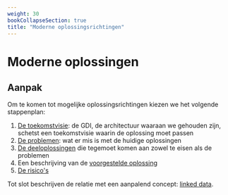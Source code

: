 ```yaml
---
weight: 30
bookCollapseSection: true
title: "Moderne oplossingsrichtingen"
---
```


# Moderne oplossingen

## Aanpak
Om te komen tot mogelijke oplossingsrichtingen kiezen we het volgende stappenplan:
1. [De toekomstvisie](1.toekomstvisie): de GDI, de architectuur waaraan we gehouden zijn, schetst een toekomstvisie waarin de oplossing moet passen
2. [De problemen](2.problemen): wat er mis is met de huidige oplossingen
3. [De deeloplossingen](3.elementen) die tegemoet komen aan zowel te eisen als de problemen
4. Een beschrijving van de [voorgestelde oplossing](4.de_oplossing) 
5. [De risico's](5.risicos)

Tot slot beschrijven de relatie met een aanpalend concept: [linked data](6.linked_data).